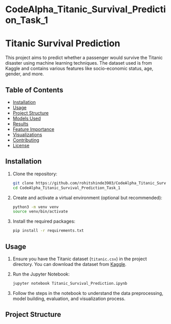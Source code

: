 # CodeAlpha_Titanic_Survival_Prediction_Task_1

# Titanic Survival Prediction

This project aims to predict whether a passenger would survive the Titanic disaster using machine learning techniques. The dataset used is from Kaggle and contains various features like socio-economic status, age, gender, and more.

## Table of Contents

- [Installation](#installation)
- [Usage](#usage)
- [Project Structure](#project-structure)
- [Models Used](#models-used)
- [Results](#results)
- [Feature Importance](#feature-importance)
- [Visualizations](#visualizations)
- [Contributing](#contributing)
- [License](#license)

## Installation

1. Clone the repository:
    ```bash
    git clone https://github.com/rohitshinde3903/CodeAlpha_Titanic_Survival_Prediction_Task_1.git
    cd CodeAlpha_Titanic_Survival_Prediction_Task_1
    ```

2. Create and activate a virtual environment (optional but recommended):
    ```bash
    python3 -m venv venv
    source venv/bin/activate
    ```

3. Install the required packages:
    ```bash
    pip install -r requirements.txt
    ```

## Usage

1. Ensure you have the Titanic dataset (`titanic.csv`) in the project directory. You can download the dataset from [Kaggle](https://www.kaggle.com/c/titanic/data).

2. Run the Jupyter Notebook:
    ```bash
    jupyter notebook Titanic_Survival_Prediction.ipynb
    ```

3. Follow the steps in the notebook to understand the data preprocessing, model building, evaluation, and visualization process.

## Project Structure

